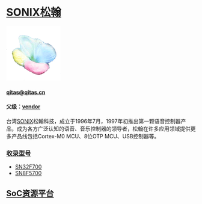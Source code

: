 ﻿# [SONIX松翰](https://github.com/sochub/SONIX)
[![sites](SoC/qitas.png)](http://www.qitas.cn)
####  qitas@qitas.cn
#### 父级：[vendor](https://github.com/sochub/vendor)

台湾[SONIX](http://www.sonix.com.tw/)松翰科技，成立于1996年7月，1997年初推出第一颗语音控制器产品，成为各方广泛认知的语音、音乐控制器的领导者，松翰在许多应用领域提供更多产品线包括Cortex-M0 MCU、8位OTP MCU、USB控制器等。


###  [收录型号](https://github.com/sochub/SONIX)  

* [SN32F700](https://github.com/sochub/SN32F700)
* [SN8F5700](https://github.com/sochub/SN8F5700)

##  [SoC资源平台](http://www.qitas.cn)